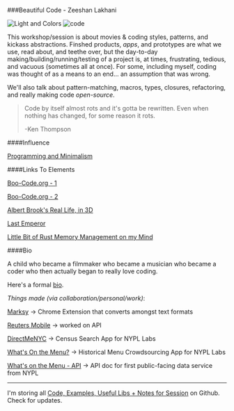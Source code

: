 ###Beautiful Code - Zeeshan Lakhani

![Light and Colors](https://raw.github.com/zeeshanlakhani/unconf/master/images/whattime.jpg)
![code](https://raw.github.com/zeeshanlakhani/unconf/master/images/code.png)

This workshop/session is about movies & coding styles, patterns, and kickass abstractions. Finshed products, *apps*, and prototypes are what we use, read about, and teethe over, but the day-to-day making/building/running/testing of a project is, at times, frustrating, tedious, and vacuous (sometimes all at once). For some, including myself, coding was thought of as a means to an end… an assumption that was wrong.

We'll also talk about pattern-matching, macros, types, closures, refactoring, and really making code *open-source*.

>Code by itself almost rots and it's gotta be rewritten. Even when nothing has changed, for some reason it rots.
>
> -Ken Thompson

####Influence

[Programming and Minimalism](http://schedule.sxsw.com/2011/events/event_IAP5715)

####Links To Elements

[Boo-Code.org - 1](http://www.youtube.com/watch?&v=nKIu9yen5nc#t=03m37s)

[Boo-Code.org - 2](http://www.youtube.com/watch?&v=nKIu9yen5nc#t=05m02s)

[Albert Brook's Real Life, in 3D](http://www.youtube.com/watch?v=6KtAzt9LGsI#t=01m07s)

[Last Emperor](https://www.youtube.com/watch?v=CppajH6il5Q#t=01m54s)

[Little Bit of Rust Memory Management on my Mind](http://www.rustforrubyists.com/book/chapter-08.html)

####Bio

A child who became a filmmaker who became a musician who became a coder who then actually began to really love coding.

Here's a formal [bio](http://arc90.com/team/zeeshan-lakhani/).

*Things made (via collaboration/personal/work)*:

[Marksy](http://marksy.arc90.com) -> Chrome Extension that converts amongst text formats

[Reuters Mobile](https://itunes.apple.com/us/app/reuters/id602660809?mt=8) -> worked on API

[DirectMeNYC](http://directme.nypl.org) -> Census Search App for NYPL Labs

[What's On the Menu?](http://menus.nypl.org) -> Historical Menu Crowdsourcing App for NYPL Labs

[What's on the Menu - API](http://nypl.github.com/menus-api) -> API doc for first public-facing data service from NYPL

-----------------------------------------------------------

I'm storing all [Code, Examples, Useful Libs + Notes for Session](https://github.com/zeeshanlakhani/unconf) on Github. Check for updates.
